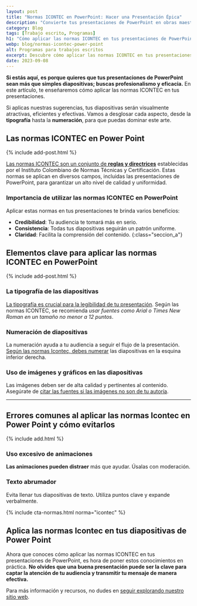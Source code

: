 ```yaml
---
layout: post
title: "Normas ICONTEC en PowerPoint: Hacer una Presentación Épica"
description: "Convierte tus presentaciones de PowerPoint en obras maestras con normas ICONTEC. ¡Haz clic para saber más!"
category: Blog
tags: [Trabajo escrito, Programas]
h1: "Cómo aplicar las normas ICONTEC en tus presentaciones de PowerPoint para un impacto máximo"
webp: blog/normas-icontec-power-point
alt: Programas para trabajos escritos
excerpt: Descubre cómo aplicar las normas ICONTEC en tus presentaciones de PowerPoint para elevar su calidad y eficacia. Desde la tipografía hasta las citas, te cubrimos todo.
date: 2023-09-08
---
```


**Si estás aquí, es porque quieres que tus presentaciones de PowerPoint sean más que simples diapositivas; buscas profesionalismo y eficacia.** En este artículo, te enseñaremos cómo aplicar las normas ICONTEC en tus presentaciones.

Si aplicas nuestras sugerencias, tus diapositivas serán visualmente atractivas, eficientes y efectivas. Vamos a desglosar cada aspecto, desde la **tipografía** hasta la **numeración**, para que puedas dominar este arte.

## Las normas ICONTEC en Power Point

{% include add-post.html %}

[Las normas ICONTEC son un conjunto de **reglas y directrices**]({{'normas-icontec'|relative_url}} "Normas Icontec") establecidas por el Instituto Colombiano de Normas Técnicas y Certificación. Estas normas se aplican en diversos campos, incluidas las presentaciones de PowerPoint, para garantizar un alto nivel de calidad y uniformidad.

### Importancia de utilizar las normas ICONTEC en PowerPoint

Aplicar estas normas en tus presentaciones te brinda varios beneficios:

- **Credibilidad**: Tu audiencia te tomará más en serio.
- **Consistencia**: Todas tus diapositivas seguirán un patrón uniforme.
- **Claridad**: Facilita la comprensión del contenido.
{:class="seccion_a"}

## Elementos clave para aplicar las normas ICONTEC en PowerPoint

{% include add-post.html %}

### La tipografía de las diapositivas

[La tipografía es crucial para la legibilidad de tu presentación]({{'textos-y-fuentes-trabajo-escrito'|relative_url}} "Tipografías"). Según las normas ICONTEC, se recomienda *usar fuentes como Arial o Times New Roman en un tamaño no menor a 12 puntos*.

### Numeración de diapositivas

La numeración ayuda a tu audiencia a seguir el flujo de la presentación. [Según las normas Icontec, debes numerar]({{'normas-icontec/numeracion-normas-icontec'}} "Numeración Icontec") las diapositivas en la esquina inferior derecha.

### Uso de imágenes y gráficos en las diapositivas

Las imágenes deben ser de alta calidad y pertinentes al contenido. Asegúrate de [citar las fuentes si las imágenes no son de tu autoría]({{'normas-icontec/citas-referencias-normas-icontec'|relative_url}} "Citas Icontec").

----

## Errores comunes al aplicar las normas Icontec en Power Point y cómo evitarlos

{% include add.html %}

### Uso excesivo de animaciones

**Las animaciones pueden distraer** más que ayudar. Úsalas con moderación.

### Texto abrumador

Evita llenar tus diapositivas de texto. Utiliza puntos clave y expande verbalmente.

{% include cta-normas.html norma="icontec" %}

## Aplica las normas Icontec en tus diapositivas de Power Point

Ahora que conoces cómo aplicar las normas ICONTEC en tus presentaciones de PowerPoint, es hora de poner estos conocimientos en práctica. **No olvides que una buena presentación puede ser la clave para captar la atención de tu audiencia y transmitir tu mensaje de manera efectiva.**

Para más información y recursos, no dudes en [seguir explorando nuestro sitio web](/).
